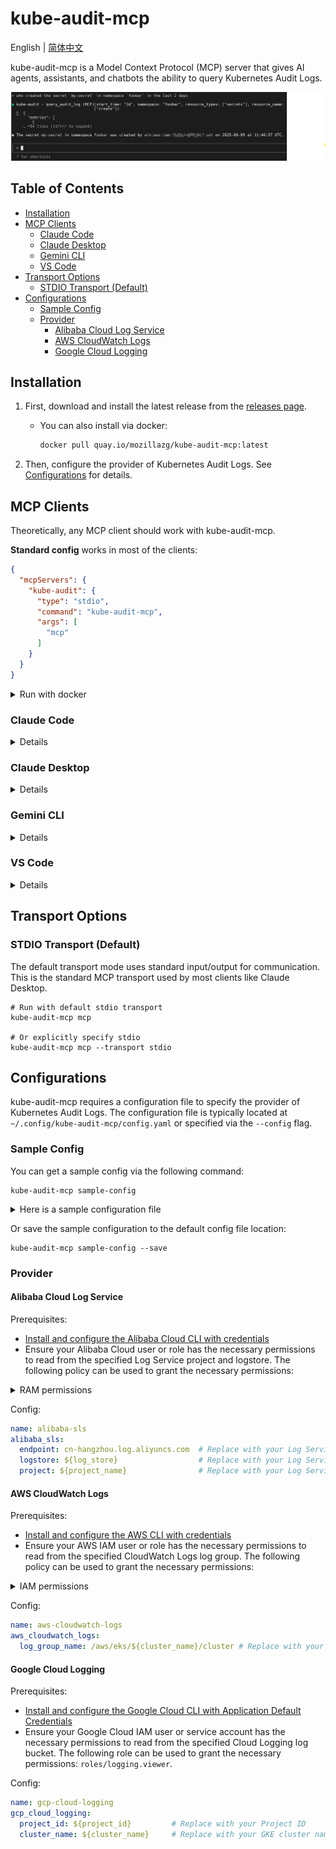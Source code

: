 # kube-audit-mcp

English | [简体中文](README.zh-CN.md)

kube-audit-mcp is a Model Context Protocol (MCP) server that gives AI agents, assistants,
and chatbots the ability to query Kubernetes Audit Logs.

![kube-audit-mcp](.github/docs/kube-audit-mcp.png)

## Table of Contents

* [Installation](#installation)
* [MCP Clients](#mcp-clients)
    * [Claude Code](#claude-code)
    * [Claude Desktop](#claude-desktop)
    * [Gemini CLI](#gemini-cli)
    * [VS Code](#vs-code)
* [Transport Options](#transport-options)
    * [STDIO Transport (Default)](#stdio-transport-default)
* [Configurations](#configurations)
    * [Sample Config](#sample-config)
    * [Provider](#provider)
        * [Alibaba Cloud Log Service](#alibaba-cloud-log-service)
        * [AWS CloudWatch Logs](#aws-cloudwatch-logs)
        * [Google Cloud Logging](#google-cloud-logging)


## Installation

1. First, download and install the latest release from the [releases page](https://github.com/mozillazg/kube-audit-mcp/releases).
    * You can also install via docker:

        ```bash
        docker pull quay.io/mozillazg/kube-audit-mcp:latest
        ```
2. Then, configure the provider of Kubernetes Audit Logs. See [Configurations](#configurations) for details.


## MCP Clients

Theoretically, any MCP client should work with kube-audit-mcp. 

**Standard config** works in most of the clients:

```json
{
  "mcpServers": {
    "kube-audit": {
      "type": "stdio",
      "command": "kube-audit-mcp",
      "args": [
        "mcp"
      ]
    }
  }
}
```

<details>
<summary>Run with docker</summary>

You can also run kube-audit-mcp via docker, use the following config:

```json
{
  "mcpServers": {
    "kube-audit": {
      "type": "stdio",
      "command": "docker",
      "args": [
        "run",
        "-i",
        "--rm",
        "-v",
        "/etc/kube-audit-mcp/config.yaml:/etc/kube-audit-mcp/config.yaml:ro",
        "quay.io/mozillazg/kube-audit-mcp:latest",
        "mcp",
        "--config",
        "/etc/kube-audit-mcp/config.yaml"
      ]
    }
  }
}
```
</details>

### Claude Code

<details>

Use the Claude Code CLI to add the kube-audit-mcp:

```
claude mcp add kube-audit kube-audit-mcp mcp
```

</details>

### Claude Desktop
<details>

Follow the MCP install [guide](https://modelcontextprotocol.io/quickstart/user), use the standard config above.

</details>

### Gemini CLI

<details>

Follow the MCP install [guide](https://github.com/google-gemini/gemini-cli/blob/main/docs/tools/mcp-server.md#configure-the-mcp-server-in-settingsjson), 
use the standard config above.

</details>


### VS Code

<details>

Follow the MCP install [guide](https://code.visualstudio.com/docs/copilot/chat/mcp-servers#_add-an-mcp-server), 
use the standard config above. You can also install the kube-audit-mcp MCP server using the VS Code CLI:

```bash
# For VS Code
code --add-mcp '{"name":"kube-audit","command":"kube-audit-mcp","args":["mcp"]}'
```

After installation, the kube-audit-mcp MCP server will be available for use with your GitHub Copilot agent in VS Code.

</details>


## Transport Options

### STDIO Transport (Default)

The default transport mode uses standard input/output for communication.
This is the standard MCP transport used by most clients like Claude Desktop.

```
# Run with default stdio transport
kube-audit-mcp mcp

# Or explicitly specify stdio
kube-audit-mcp mcp --transport stdio
```


## Configurations

kube-audit-mcp requires a configuration file to specify the provider of Kubernetes Audit Logs.
The configuration file is typically located at `~/.config/kube-audit-mcp/config.yaml`
or specified via the `--config` flag.


### Sample Config

You can get a sample config via the following command:

```
kube-audit-mcp sample-config
```

<details>

<summary>Here is a sample configuration file</summary>

```yaml
default_cluster: prod              # The default cluster to use
clusters:                          # List of clusters
  - name: prod                     # Name of the cluster
    provider:                      # Provider configuration, see below for details
      name: aws-cloudwatch-logs    # Use CloudWatch Logs as the provider
      aws_cloudwatch_logs:
        log_group_name: /aws/eks/test/cluster  # Replace with your CloudWatch Logs log group name
  - name: dev                     # Name of the cluster
    provider:
      name: alibaba-sls            # Use Alibaba Cloud Log Service as the provider
      alibaba_sls:
        endpoint: cn-hangzhou.log.aliyuncs.com  # Replace with your Log Service endpoint
        project: k8s-log-cxxx                   # Replace with your Log Service project
        logstore: audit-cxxx                    # Replace with your Log Service logstore
  - name: test
    provider:
      name: gcp-cloud-logging      # Use Google Cloud Logging as the provider
      gcp_cloud_logging:
        project_id: test-233xxx # Replace with your Project ID
        cluster_name: test-cluster  # Replace with your GKE cluster name (optional)
```

</details>


Or save the sample configuration to the default config file location:

```
kube-audit-mcp sample-config --save
```

### Provider

#### Alibaba Cloud Log Service

Prerequisites:
* [Install and configure the Alibaba Cloud CLI with credentials](https://www.alibabacloud.com/help/en/cli/configure-credentials)
* Ensure your Alibaba Cloud user or role has the necessary permissions to read from the specified Log Service project and logstore.
  The following policy can be used to grant the necessary permissions:

<details>

<summary>RAM permissions</summary>

```json
{
  "Version": "1",
  "Statement": [
    {
      "Effect": "Allow",
      "Action": [
        "log:GetLogStoreLogs"
      ],
      "Resource": "*"
    }
  ]
}
```

</details>


Config:

```yaml
name: alibaba-sls
alibaba_sls:
  endpoint: cn-hangzhou.log.aliyuncs.com  # Replace with your Log Service endpoint
  logstore: ${log_store}                  # Replace with your Log Service logstore
  project: ${project_name}                # Replace with your Log Service project
```

#### AWS CloudWatch Logs

Prerequisites:

* [Install and configure the AWS CLI with credentials](https://docs.aws.amazon.com/cli/latest/userguide/cli-chap-configure.html)
* Ensure your AWS IAM user or role has the necessary permissions to read from the specified CloudWatch Logs log group.
  The following policy can be used to grant the necessary permissions:

<details>

<summary>IAM permissions</summary>

```json
{
  "Version": "2012-10-17",
  "Statement": [
    {
      "Effect": "Allow",
      "Action": [
        "logs:StartQuery",
        "logs:GetQueryResults"
      ],
      "Resource": "*"
    }
  ]
}
```

</details>


Config:

```yaml
name: aws-cloudwatch-logs
aws_cloudwatch_logs:
  log_group_name: /aws/eks/${cluster_name}/cluster # Replace with your CloudWatch Logs log group name
```

#### Google Cloud Logging

Prerequisites:
* [Install and configure the Google Cloud CLI with Application Default Credentials](https://cloud.google.com/docs/authentication/provide-credentials-adc)
* Ensure your Google Cloud IAM user or service account has the necessary permissions to read from the specified Cloud Logging log bucket.
  The following role can be used to grant the necessary permissions: `roles/logging.viewer`.

Config:

```yaml
name: gcp-cloud-logging
gcp_cloud_logging:
  project_id: ${project_id}         # Replace with your Project ID
  cluster_name: ${cluster_name}     # Replace with your GKE cluster name (optional)
```
